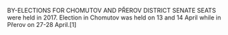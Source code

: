 BY-ELECTIONS FOR CHOMUTOV AND PŘEROV DISTRICT SENATE SEATS were held in 2017. Election in Chomutov was held on 13 and 14 April while in Přerov on 27-28 April.[1]
